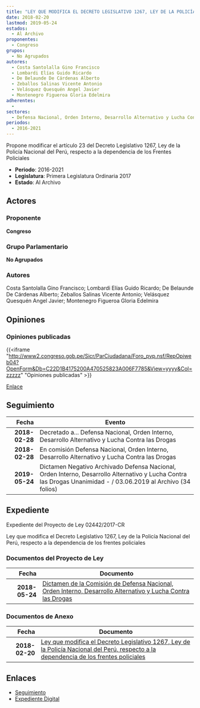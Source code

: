 ```yaml
---
title: "LEY QUE MODIFICA EL DECRETO LEGISLATIVO 1267, LEY DE LA POLICÍA NACIONAL DEL PERÚ, RESPECTO A LA DEPENDENCIA DE LOS FRENTES POLICIALES"
date: 2018-02-20
lastmod: 2019-05-24
estados: 
  - Al Archivo
proponentes: 
  - Congreso
grupos: 
  - No Agrupados
autores: 
  - Costa Santolalla Gino Francisco
  - Lombardi Elías Guido Ricardo
  - De Belaunde De Cárdenas Alberto
  - Zeballos Salinas Vicente Antonio
  - Velásquez Quesquén Angel Javier
  - Montenegro Figueroa Gloria Edelmira
adherentes: 
  - 
sectores: 
  - Defensa Nacional, Orden Interno, Desarrollo Alternativo y Lucha Contra las Drogas
periodos: 
  - 2016-2021
---
```


Propone modificar el artículo 23 del Decreto Legislativo 1267, Ley de la Policía Nacional del Perú, respecto a la dependencia de los Frentes Policiales

- **Periodo**: 2016-2021
- **Legislatura**: Primera Legislatura Ordinaria 2017
- **Estado**: Al Archivo

## Actores

### Proponente

**Congreso**

### Grupo Parlamentario

**No Agrupados**

### Autores

Costa Santolalla Gino Francisco; Lombardi Elías Guido Ricardo; De Belaunde De Cárdenas Alberto; Zeballos Salinas Vicente Antonio; Velásquez Quesquén Angel Javier; Montenegro Figueroa Gloria Edelmira


## Opiniones

### Opiniones publicadas

{{<iframe "http://www2.congreso.gob.pe/Sicr/ParCiudadana/Foro_pvp.nsf/RepOpiweb04?OpenForm&Db=C22D1B4175200A470525823A006F7785&View=yyyy&Col=zzzzz" "Opiniones publicadas" >}}

[Enlace](http://www2.congreso.gob.pe/Sicr/ParCiudadana/Foro_pvp.nsf/RepOpiweb04?OpenForm&Db=C22D1B4175200A470525823A006F7785&View=yyyy&Col=zzzzz)

## Seguimiento

| Fecha | Evento |
|------:|--------|
| **2018-02-28** | Decretado a... Defensa Nacional, Orden Interno, Desarrollo Alternativo y Lucha Contra las Drogas|
| **2018-02-28** | En comisión Defensa Nacional, Orden Interno, Desarrollo Alternativo y Lucha Contra las Drogas|
| **2019-05-24** | Dictamen Negativo Archivado Defensa Nacional, Orden Interno, Desarrollo Alternativo y Lucha Contra las Drogas Unanimidad - / 03.06.2019 al Archivo (34 folios)|


## Expediente

Expediente del Proyecto de Ley 02442/2017-CR

Ley que modifica el Decreto Legislativo 1267, Ley de la Policía Nacional del Perú, respecto a la dependencia de los frentes policiales


### Documentos del Proyecto de Ley

| Fecha | Documento |
|------:|--------|
| **2018-05-24** | [Dictamen de la Comisión de Defensa Nacional, Orden Interno, Desarrollo Alternativo y Lucha Contra las Drogas](http://www.leyes.congreso.gob.pe/Documentos/2016_2021/Dictamenes/Proyectos_de_Ley/02442DC07MAY20190524.pdf) |

### Documentos de Anexo

| Fecha | Documento |
|------:|--------|
| **2018-02-20** | [Ley que modifica el Decreto Legislativo 1267, Ley de la Policía Nacional del Perú, respecto a la dependencia de los frentes policiales](http://www.leyes.congreso.gob.pe/Documentos/2016_2021/Proyectos_de_Ley_y_de_Resoluciones_Legislativas/PL0244220180220.pdf) |

## Enlaces 

- [Seguimiento](http://www2.congreso.gob.pehttp://www2.congreso.gob.pe/Sicr/TraDocEstProc/CLProLey2016.nsf/f7fff46988ca05b1052578e100829cc7/fc01a0b633ab47ae0525823a006f75d2?OpenDocument)
- [Expediente Digital](http://www2.congreso.gob.pehttp://www2.congreso.gob.pe/Sicr/TraDocEstProc/CLProLey2016.nsf/f7fff46988ca05b1052578e100829cc7/fc01a0b633ab47ae0525823a006f75d2?OpenDocument&Click=05257FB7005EB655.eb71d0cf91d8294e05256cdf006b5706/$Body/0.1C6C)
